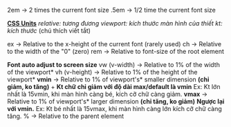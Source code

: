 2em -> 2 times the current font size
.5em -> 1/2 time the current font size

[**CSS Units**](https://www.w3schools.com/cssref/css_units.php)
*relative: tương đương*
*viewport: kích thước màn hình của thiết*
*kt: kích thước* (chú thích viết tắt)

ex -> Relative to the x-height of the current font (rarely used) 
ch -> Relative to the width of the "0" (zero)
rem -> Relative to font-size of the root element

**Font auto adjust to screen size**
vw (v-width) -> Relative to 1% of the width of the viewport*
vh (v-height) -> Relative to 1% of the height of the viewport*
**vmin** -> Relative to 1% of viewport's* smaller dimension **(chỉ giảm, ko tăng)**
	+ **Kt chữ chỉ giảm với độ dài max/default là vmin**
	Ex: Kt lớn nhất là 15vmin, khi màn hình càng bé, kích cỡ chữ càng giảm.
**vmax** -> Relative to 1% of viewport's* larger dimension **(chỉ tăng, ko giảm)**
	 **Ngược lại với vmin.**
	Ex: Kt bé nhất là 15vmax, khi màn hình càng lớn kích cỡ chữ càng tăng.
% -> Relative to the parent element 

